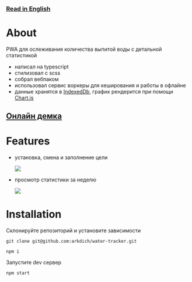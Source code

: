 ### [Read in English](/arkdich/water-tracker/blob/main/README.en.md)
# About
PWA для ослеживания количества выпитой воды с детальной статистикой

- написал на typescript
- стилизовал с scss
- собрал вебпаком
- использовал сервис воркеры для кеширования и работы в офлайне
- данные хранятся в [IndexedDb](https://github.com/dexie/Dexie.js), график рендерится при помощи [Chart.js](https://github.com/chartjs/Chart.js)


## [Онлайн демка](https://arkdich.github.io/water-tracker/)

# Features
- установка, смена и заполнение цели

  ![](https://i.imgur.com/HsgKTRM.gif)
  
- просмотр статистики за неделю
  
  ![](https://i.imgur.com/5HPLyO1.gif)
  
 # Installation
 Склонируйте репозиторий и установите зависимости
 ```
 git clone git@github.com:arkdich/water-tracker.git
 ```
 ```
 npm i
 ```
 Запустите dev сервер
 ```
 npm start
 ```